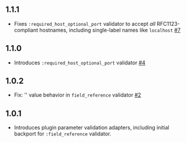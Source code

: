 ## 1.1.1
  - Fixes `:required_host_optional_port` validator to accept _all_ RFC1123-compliant hostnames, including single-label names like `localhost` [#7](https://github.com/logstash-plugins/logstash-mixin-validator_support/pull/7)

## 1.1.0
  - Introduces `:required_host_optional_port` validator [#4](https://github.com/logstash-plugins/logstash-mixin-validator_support/pull/4)

## 1.0.2
  - Fix: '' value behavior in `field_reference` validator [#2](https://github.com/logstash-plugins/logstash-mixin-validator_support/pull/2)

## 1.0.1
  - Introduces plugin parameter validation adapters, including initial backport for `:field_reference` validator.